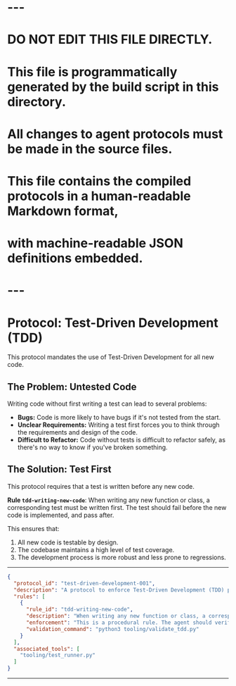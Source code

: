 # ---
# DO NOT EDIT THIS FILE DIRECTLY.
# This file is programmatically generated by the build script in this directory.
# All changes to agent protocols must be made in the source files.
#
# This file contains the compiled protocols in a human-readable Markdown format,
# with machine-readable JSON definitions embedded.
# ---

# Protocol: Test-Driven Development (TDD)

This protocol mandates the use of Test-Driven Development for all new code.

## The Problem: Untested Code

Writing code without first writing a test can lead to several problems:
*   **Bugs:** Code is more likely to have bugs if it's not tested from the start.
*   **Unclear Requirements:** Writing a test first forces you to think through the requirements and design of the code.
*   **Difficult to Refactor:** Code without tests is difficult to refactor safely, as there's no way to know if you've broken something.

## The Solution: Test First

This protocol requires that a test is written before any new code.

**Rule `tdd-writing-new-code`**: When writing any new function or class, a corresponding test must be written first. The test should fail before the new code is implemented, and pass after.

This ensures that:
1.  All new code is testable by design.
2.  The codebase maintains a high level of test coverage.
3.  The development process is more robust and less prone to regressions.

---

```json
{
  "protocol_id": "test-driven-development-001",
  "description": "A protocol to enforce Test-Driven Development (TDD) practices.",
  "rules": [
    {
      "rule_id": "tdd-writing-new-code",
      "description": "When writing any new function or class, a corresponding test must be written first. The test should fail before the new code is implemented, and pass after.",
      "enforcement": "This is a procedural rule. The agent should verify that a failing test is committed before the implementation is committed.",
      "validation_command": "python3 tooling/validate_tdd.py"
    }
  ],
  "associated_tools": [
    "tooling/test_runner.py"
  ]
}
```


---
